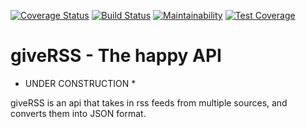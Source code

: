 [![Coverage Status](https://coveralls.io/repos/github/Zaphelyn/giveRSS/badge.svg?branch=main)](https://coveralls.io/github/Zaphelyn/giveRSS?branch=main) [![Build Status](https://travis-ci.com/Zaphelyn/giveRSS.svg?branch=main)](https://travis-ci.com/Zaphelyn/giveRSS) [![Maintainability](https://api.codeclimate.com/v1/badges/68a5f8097c3304b4437a/maintainability)](https://codeclimate.com/github/Zaphelyn/giveRSS/maintainability) [![Test Coverage](https://api.codeclimate.com/v1/badges/68a5f8097c3304b4437a/test_coverage)](https://codeclimate.com/github/Zaphelyn/giveRSS/test_coverage) 


# giveRSS - The happy API


* UNDER CONSTRUCTION *

giveRSS is an api that takes in rss feeds from multiple sources, and converts them into JSON format. 
